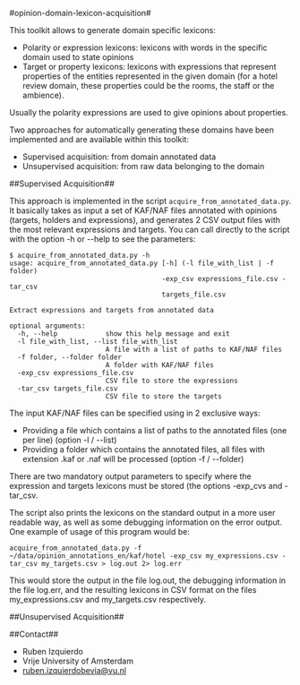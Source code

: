 #opinion-domain-lexicon-acquisition#


This toolkit allows to generate domain specific lexicons:
* Polarity or expression lexicons: lexicons with words in the specific domain used to state opinions
* Target or property lexicons: lexicons with expressions that represent properties of the entities
represented in the given domain (for a hotel review domain, these properties could be the rooms, the staff
or the ambience). 

Usually the polarity expressions are used to give opinions about properties.

Two approaches for automatically generating these domains have been implemented
and are available within this toolkit:
* Supervised acquisition: from domain annotated data
* Unsupervised acquisition: from raw data belonging to the domain

##Supervised Acquisition##

This approach is implemented in the script `acquire_from_annotated_data.py`. It basically takes as input
a set of KAF/NAF files annotated with opinions (targets, holders and expressions), and generates 2 CSV
output files with the most relevant expressions and targets. You can call directly to the script with
the option -h or --help to see the parameters:

```shell
$ acquire_from_annotated_data.py -h
usage: acquire_from_annotated_data.py [-h] (-l file_with_list | -f folder)
                                      -exp_csv expressions_file.csv -tar_csv
                                      targets_file.csv

Extract expressions and targets from annotated data

optional arguments:
  -h, --help            show this help message and exit
  -l file_with_list, --list file_with_list
                        A file with a list of paths to KAF/NAF files
  -f folder, --folder folder
                        A folder with KAF/NAF files
  -exp_csv expressions_file.csv
                        CSV file to store the expressions
  -tar_csv targets_file.csv
                        CSV file to store the targets

```

The input KAF/NAF files can be specified using in 2 exclusive ways:
* Providing a file which contains a list of paths to the annotated files (one per line) (option -l / --list)
* Providing a folder which contains the annotated files, all files with extension .kaf or .naf will be processed
(option -f / --folder)

There are two mandatory output parameters to specify where the expression and targets lexicons must be stored (the
options -exp_cvs and -tar_csv. 

The script also prints the lexicons on the standard output in a more user readable way, as well as some debugging
information on the error output. One example of usage of this program would be:

```shell
acquire_from_annotated_data.py -f ~/data/opinion_annotations_en/kaf/hotel -exp_csv my_expressions.csv -tar_csv my_targets.csv > log.out 2> log.err
```

This would store the output in the file log.out, the debugging information in the file log.err, and the resulting
lexicons in CSV format on the files my_expressions.csv and my_targets.csv respectively.

##Unsupervised Acquisition##

##Contact##
* Ruben Izquierdo
* Vrije University of Amsterdam
* ruben.izquierdobevia@vu.nl